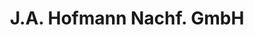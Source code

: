 ---
title: "J.A. Hofmann Nachf. GmbH"
url: /wuerzburg/j-a-hofmann-nachf-gmbh/
shop: Schreibwaren
---